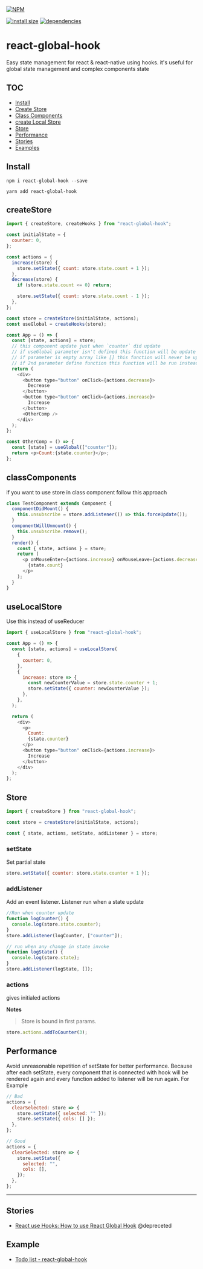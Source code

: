 [![NPM](https://nodei.co/npm/react-global-hook.png)](https://nodei.co/npm/react-global-hook/)

[![install size](https://packagephobia.now.sh/badge?p=react-global-hook)](https://packagephobia.now.sh/result?p=react-global-hook) [![dependencies](https://david-dm.org/hosseinmd/react-global-hook.svg)](https://david-dm.org/hosseinmd/react-global-hook.svg)

# react-global-hook

Easy state management for react & react-native using hooks.
it's useful for global state management and complex components state

## TOC

- [Install](#Install)
- [Create Store](#createStore)
- [Class Components](#classComponents)
- [create Local Store ](#useLocalStore)
- [Store](#Store)
- [Performance](#Performance)
- [Stories](#Stories)
- [Examples](#Example)

## Install

```npm
npm i react-global-hook --save
```

```npm
yarn add react-global-hook
```

## createStore

```javascript
import { createStore, createHooks } from "react-global-hook";

const initialState = {
  counter: 0,
};

const actions = {
  increase(store) {
    store.setState({ count: store.state.count + 1 });
  },
  decrease(store) {
    if (store.state.count <= 0) return;

    store.setState({ count: store.state.count - 1 });
  },
};

const store = createStore(initialState, actions);
const useGlobal = createHooks(store);

const App = () => {
  const [state, actions] = store;
  // this component update just when `counter` did update
  // if useGlobal parameter isn't defined this function will be update at any change state
  // if parameter is empty array like [] this function will never be update
  // if 2nd parameter define function this function will be run instead update componentF
  return (
    <div>
      <button type="button" onClick={actions.decrease}>
        Decrease
      </button>
      <button type="button" onClick={actions.increase}>
        Increase
      </button>
      <OtherComp />
    </div>
  );
};

const OtherComp = () => {
  const [state] = useGlobal(["counter"]);
  return <p>Count:{state.counter}</p>;
};
```

## classComponents

if you want to use store in class component follow this approach

```javascript
class TestComponent extends Component {
  componentDidMount() {
    this.unsubscribe = store.addListener(() => this.forceUpdate());
  }
  componentWillUnmount() {
    this.unsubscribe.remove();
  }
  render() {
    const { state, actions } = store;
    return (
      <p onMouseEnter={actions.increase} onMouseLeave={actions.decrease}>
        {state.count}
      </p>
    );
  }
}
```

## useLocalStore

Use this instead of useReducer

```javascript
import { useLocalStore } from "react-global-hook";

const App = () => {
  const [state, actions] = useLocalStore(
    {
      counter: 0,
    },
    {
      increase: store => {
        const newCounterValue = store.state.counter + 1;
        store.setState({ counter: newCounterValue });
      },
    },
  );

  return (
    <div>
      <p>
        Count:
        {state.counter}
      </p>
      <button type="button" onClick={actions.increase}>
        Increase
      </button>
    </div>
  );
};
```

## Store

```javascript
import { createStore } from "react-global-hook";

const store = createStore(initialState, actions);

const { state, actions, setState, addListener } = store;
```

### setState

Set partial state

```js
store.setState({ counter: store.state.counter + 1 });
```

### addListener

Add an event listener.
Listener run when a state update

```js example
//Run when counter update
function logCounter() {
  console.log(store.state.counter);
}
store.addListener(logCounter, ["counter"]);

// run when any change in state invoke
function logState() {
  console.log(store.state);
}
store.addListener(logState, []);
```

### actions

gives initialed actions

**Notes**

> Store is bound in first params.

```js
store.actions.addToCounter(3);
```

## Performance

Avoid unreasonable repetition of setState for better performance. Because after each setState, every component that is connected with hook will be rendered again and every function added to listener will be run again.
For Example

```javascript
// Bad
actions = {
  clearSelected: store => {
    store.setState({ selected: "" });
    store.setState({ cols: [] });
  },
};
```

```javascript
// Good
actions = {
  clearSelected: store => {
    store.setState({
      selected: "",
      cols: [],
    });
  },
};
```

---

## Stories

- [React use Hooks: How to use React Global Hook](https://medium.com/@hosseinm.developer/manage-state-with-react-hooks-how-to-use-react-global-hook-785331e5f1f) @depreceted

## Example

- [Todo list - react-global-hook](https://codesandbox.io/s/react-global-hook-tpc3y)
